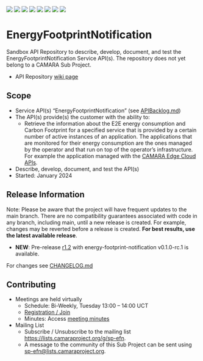 <a href="https://github.com/camaraproject/EnergyFootprintNotification/commits/" title="Last Commit"><img src="https://img.shields.io/github/last-commit/camaraproject/EnergyFootprintNotification?style=plastic"></a>
<a href="https://github.com/camaraproject/EnergyFootprintNotification/issues" title="Open Issues"><img src="https://img.shields.io/github/issues/camaraproject/EnergyFootprintNotification?style=plastic"></a>
<a href="https://github.com/camaraproject/EnergyFootprintNotification/pulls" title="Open Pull Requests"><img src="https://img.shields.io/github/issues-pr/camaraproject/EnergyFootprintNotification?style=plastic"></a>
<a href="https://github.com/camaraproject/EnergyFootprintNotification/graphs/contributors" title="Contributors"><img src="https://img.shields.io/github/contributors/camaraproject/EnergyFootprintNotification?style=plastic"></a>
<a href="https://github.com/camaraproject/EnergyFootprintNotification" title="Repo Size"><img src="https://img.shields.io/github/repo-size/camaraproject/EnergyFootprintNotification?style=plastic"></a>
<a href="https://github.com/camaraproject/EnergyFootprintNotification/blob/main/LICENSE" title="License"><img src="https://img.shields.io/badge/License-Apache%202.0-green.svg?style=plastic"></a>
<a href="https://github.com/camaraproject/EnergyFootprintNotification/releases/latest" title="Latest Release"><img src="https://img.shields.io/github/release/camaraproject/EnergyFootprintNotification?style=plastic"></a>
<a href="https://github.com/camaraproject/Governance/blob/main/ProjectStructureAndRoles.md" title="Sandbox API Repository"><img src="https://img.shields.io/badge/Sandbox%20API%20Repository-yellow?style=plastic"></a>

# EnergyFootprintNotification

Sandbox API Repository to describe, develop, document, and test the EnergyFootprintNotification Service API(s). The repository does not yet belong to a CAMARA Sub Project. 

* API Repository [wiki page](https://lf-camaraproject.atlassian.net/wiki/x/aoDJAw)

## Scope

* Service API(s) “EnergyFootprintNotification” (see [APIBacklog.md](https://github.com/camaraproject/APIBacklog/blob/main/documentation/APIbacklog.md)) 
* The API(s) provide(s) the customer with the ability to:  
  * Retrieve the information about the E2E energy consumption and Carbon Footprint for a specified service that is provided by a certain number of active instances of an application. The applications that are monitored for their energy consumption are the ones managed by the operator and that run on top of the operator’s infrastructure. For example the application managed with the [CAMARA Edge Cloud APIs](https://github.com/camaraproject/EdgeCloud).
* Describe, develop, document, and test the API(s)
* Started: January 2024

## Release Information

Note: Please be aware that the project will have frequent updates to the main branch. There are no compatibility guarantees associated with code in any branch, including main, until a new release is created. For example, changes may be reverted before a release is created. **For best results, use the latest available release**.

* **NEW**: Pre-release [r1.2](https://github.com/camaraproject/EnergyFootprintNotification/releases/tag/r1.2) with energy-footprint-notification v0.1.0-rc.1 is available.

For changes see [CHANGELOG.md](https://github.com/camaraproject/EnergyFootprintNotification/blob/main/CHANGELOG.md)

## Contributing
* Meetings are held virtually <!-- for new, independent Sandbox API repositories request a meeting link from the LF admin team or replace the information with the existing meeting information of the Sub Project -->
    * Schedule: Bi-Weekly, Tuesday 13:00 – 14:00 UCT
    * [Registration / Join](https://zoom-lfx.platform.linuxfoundation.org/meeting/99704469014?password=31affe33-8c78-42f3-9cec-32efee113700)
    * Minutes: Access [meeting minutes](https://lf-camaraproject.atlassian.net/wiki/spaces/CAM/pages/67076164)
* Mailing List
    <!-- Note: the $mailinglistname$ is either already existing (for API Repositories within a Sub Projects) or will be created by the CAMARA Admin Team. -->
    * Subscribe / Unsubscribe to the mailing list https://lists.camaraproject.org/g/sp-efn.
    * A message to the community of this Sub Project can be sent using sp-efn@lists.camaraproject.org.
